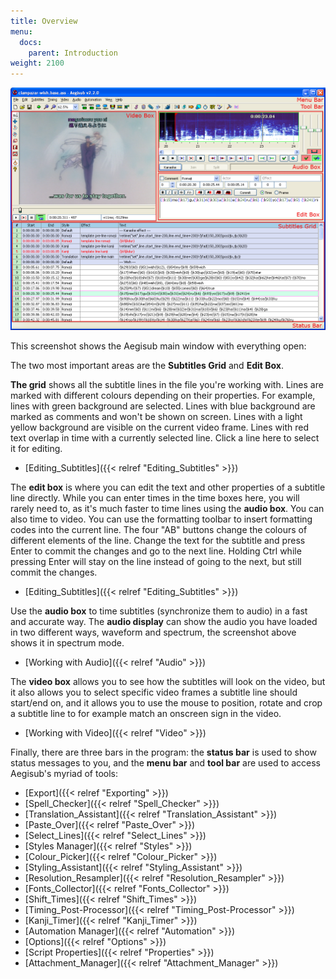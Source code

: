 ```yaml
---
title: Overview
menu:
  docs:
    parent: Introduction
weight: 2100
---
```


![Main-window-overview](/img/3.2/Main-window-overview.png)

This screenshot shows the Aegisub main window with everything open:

The two most important areas are the **Subtitles Grid** and **Edit Box**.

**The grid** shows all the subtitle lines in the file you're working with. Lines are marked with different colours depending on their properties. For example, lines with green background are selected. Lines with blue background are marked as comments and won't be shown on screen. Lines with a light yellow background are visible on the current video frame. Lines with red text overlap in time with a currently selected line. Click a line here to select it for editing.

* [Editing_Subtitles]({{< relref "Editing_Subtitles" >}})

<div></div>

The **edit box** is where you can edit the text and other properties of a subtitle line directly. While you can enter times in the time boxes here, you will rarely need to, as it's much faster to time lines using the **audio box**. You can also time to video. You can use the formatting toolbar to insert formatting codes into the current line. The four "AB" buttons change the colours of different elements of the line. Change the text for the subtitle and press Enter to commit the changes and go to the next line. Holding Ctrl while pressing Enter will stay on the line instead of going to the next, but still commit the changes.

* [Editing_Subtitles]({{< relref "Editing_Subtitles" >}})

<div></div>

Use the **audio box** to time subtitles (synchronize them to audio) in a fast and accurate way.  The **audio display** can show the audio you have loaded in two different ways, waveform and spectrum, the screenshot above shows it in spectrum mode.

* [Working with Audio]({{< relref "Audio" >}})

<div></div>

The **video box** allows you to see how the subtitles will look on the video, but it also allows you to select specific video frames a subtitle line should start/end on, and it allows you to use the mouse to position, rotate and crop a subtitle line to for example match an onscreen sign in the video.

* [Working with Video]({{< relref "Video" >}})

<div></div>

Finally, there are three bars in the program: the **status bar** is used to show status messages to you, and the **menu bar** and **tool bar** are used to access Aegisub's myriad of tools:

* [Export]({{< relref "Exporting" >}})
* [Spell_Checker]({{< relref "Spell_Checker" >}})
* [Translation_Assistant]({{< relref "Translation_Assistant" >}})
* [Paste_Over]({{< relref "Paste_Over" >}})
* [Select_Lines]({{< relref "Select_Lines" >}})
* [Styles Manager]({{< relref "Styles" >}})
* [Colour_Picker]({{< relref "Colour_Picker" >}})
* [Styling_Assistant]({{< relref "Styling_Assistant" >}})
* [Resolution_Resampler]({{< relref "Resolution_Resampler" >}})
* [Fonts_Collector]({{< relref "Fonts_Collector" >}})
* [Shift_Times]({{< relref "Shift_Times" >}})
* [Timing_Post-Processor]({{< relref "Timing_Post-Processor" >}})
* [Kanji_Timer]({{< relref "Kanji_Timer" >}})
* [Automation Manager]({{< relref "Automation" >}})
* [Options]({{< relref "Options" >}})
* [Script Properties]({{< relref "Properties" >}})
* [Attachment_Manager]({{< relref "Attachment_Manager" >}})
<div></div>


